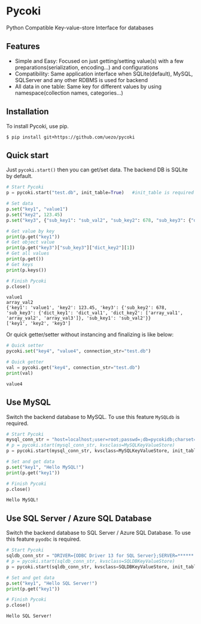 # Pycoki

Python Compatible Key-value-store Interface for databases

## Features
- Simple and Easy: Focused on just getting/setting value(s) with a few preparations(serialization, encoding...) and configurations
- Compatibility: Same application interface when SQLite(default), MySQL, SQLServer and any other RDBMS is used for backend
- All data in one table: Same key for different values by using namespace(collection names, categories...)

## Installation

To install Pycoki, use pip.

```
$ pip install git+https://github.com/uezo/pycoki
```

## Quick start

Just `pycoki.start()` then you can get/set data. The backend DB is SQLite by default.

```python
# Start Pycoki
p = pycoki.start("test.db", init_table=True)   #init_table is required for the first access to create data table

# Set data
p.set("key1", "value1")
p.set("key2", 123.45)
p.set("key3", {"sub_key1": "sub_val2", "sub_key2": 678, "sub_key3": {"dict_key1":"dict_val1", "dict_key2":["array_val1", "array_val2", "array_val3"]}})

# Get value by key
print(p.get("key1"))
# Get object value
print(p.get("key3")["sub_key3"]["dict_key2"][1])
# Get all values
print(p.get())
# Get keys
print(p.keys())

# Finish Pycoki
p.close()
```

```
value1
array_val2
{'key1': 'value1', 'key2': 123.45, 'key3': {'sub_key2': 678, 'sub_key3': {'dict_key1': 'dict_val1', 'dict_key2': ['array_val1', 'array_val2', 'array_val3']}, 'sub_key1': 'sub_val2'}}
['key1', 'key2', 'key3']
```

Or quick getter/setter without instancing and finalizing is like below:

```python
# Quick setter
pycoki.set("key4", "value4", connection_str="test.db")

# Quick getter
val = pycoki.get("key4", connection_str="test.db")
print(val)
```

```
value4
```

## Use MySQL

Switch the backend database to MySQL.
To use this feature `MySQLdb` is required.

```python
# Start Pycoki
mysql_conn_str = "host=localhost;user=root;passwd=;db=pycokidb;charset=utf8;"
# p = pycoki.start(mysql_conn_str, kvsclass=MySQLKeyValueStore)
p = pycoki.start(mysql_conn_str, kvsclass=MySQLKeyValueStore, init_table=True, init_params=("pycokidb",))  #First access

# Set and get data
p.set("key1", "Hello MySQL!")
print(p.get("key1"))

# Finish Pycoki
p.close()
```

```
Hello MySQL!
```


## Use SQL Server / Azure SQL Database

Switch the backend database to SQL Server / Azure SQL Database.
To use this feature `pyodbc` is required.

```python
# Start Pycoki
sqldb_conn_str = "DRIVER={ODBC Driver 13 for SQL Server};SERVER=******.database.windows.net;PORT=1433;DATABASE=******;UID=******;PWD=******"
# p = pycoki.start(sqldb_conn_str, kvsclass=SQLDBKeyValueStore)
p = pycoki.start(sqldb_conn_str, kvsclass=SQLDBKeyValueStore, init_table=True)  #First access

# Set and get data
p.set("key1", "Hello SQL Server!")
print(p.get("key1"))

# Finish Pycoki
p.close()
```

```
Hello SQL Server!
```

